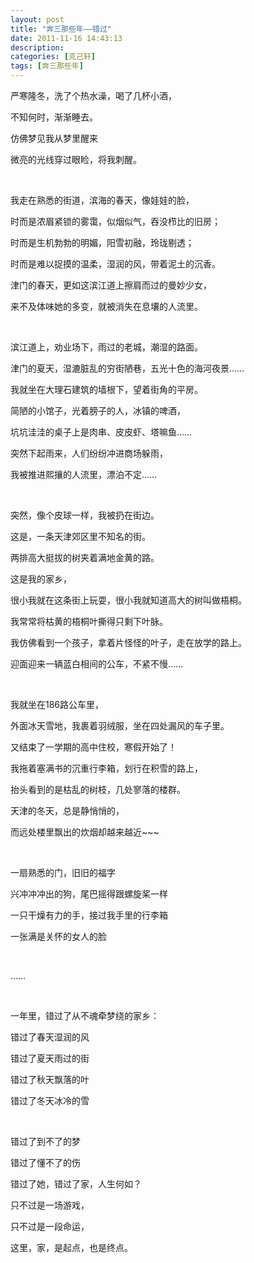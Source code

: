 ```yaml
---
layout: post
title: "奔三那些年——错过"
date: 2011-11-16 14:43:13
description:
categories: [克己轩]
tags: [奔三那些年]
---
```


严寒隆冬，洗了个热水澡，喝了几杯小酒，

不知何时，渐渐睡去。

仿佛梦见我从梦里醒来

微亮的光线穿过眼睑，将我刺醒。

<br>

我走在熟悉的街道，滨海的春天，像娃娃的脸，

时而是浓眉紧锁的雾霭，似烟似气，吞没栉比的旧房；

时而是生机勃勃的明媚，阳雪初融，玲珑剔透；

时而是难以捉摸的温柔，湿润的风，带着泥土的沉香。

津门的春天，更如这滨江道上擦肩而过的曼妙少女，

来不及体味她的多变，就被消失在息壤的人流里。

<br>

滨江道上，劝业场下，雨过的老城，潮湿的路面。

津门的夏天，湿漉脏乱的穷街陋巷，五光十色的海河夜景……

我就坐在大理石建筑的墙根下，望着街角的平房。

简陋的小馆子，光着膀子的人，冰镇的啤酒，

坑坑洼洼的桌子上是肉串、皮皮虾、塔嘛鱼……

突然下起雨来，人们纷纷冲进商场躲雨，

我被推进熙攘的人流里，漂泊不定……

<br>

突然，像个皮球一样，我被扔在街边。

这是，一条天津郊区里不知名的街。

两排高大挺拔的树夹着满地金黄的路。

这是我的家乡，

很小我就在这条街上玩耍，很小我就知道高大的树叫做梧桐。

我常常将枯黄的梧桐叶撕得只剩下叶脉。

我仿佛看到一个孩子，拿着片怪怪的叶子，走在放学的路上。

迎面迎来一辆蓝白相间的公车，不紧不慢……

<br>

我就坐在186路公车里，

外面冰天雪地，我裹着羽绒服，坐在四处漏风的车子里。

又结束了一学期的高中住校，寒假开始了！

我拖着塞满书的沉重行李箱，划行在积雪的路上，

抬头看到的是枯乱的树枝，几处寥落的楼群。

天津的冬天，总是静悄悄的，

而远处楼里飘出的炊烟却越来越近~~~

<br>

一扇熟悉的门，旧旧的福字

兴冲冲冲出的狗，尾巴摇得跟螺旋桨一样

一只干燥有力的手，接过我手里的行李箱

一张满是关怀的女人的脸

<br>

……

<br>

一年里，错过了从不魂牵梦绕的家乡：

错过了春天湿润的风

错过了夏天雨过的街

错过了秋天飘落的叶

错过了冬天冰冷的雪

<br>

错过了到不了的梦

错过了懂不了的伤

错过了她，错过了家，人生何如？

只不过是一场游戏，

只不过是一段命运，

这里，家，是起点，也是终点。